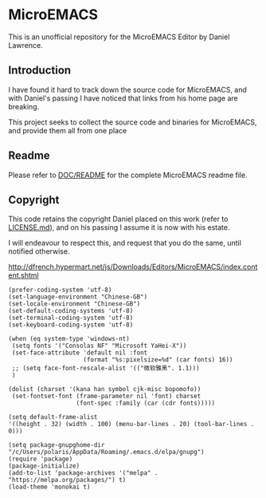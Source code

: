 # MicroEMACS
This is an unofficial repository for the MicroEMACS Editor by Daniel Lawrence.

## Introduction
I have found it hard to track down the source code for MicroEMACS, 
and with Daniel's passing I have noticed that links from his home page are breaking.

This project seeks to collect the source code and binaries for MicroEMACS, and provide them all from one place

## Readme

Please refer to [DOC/README](doc/readme) for the complete MicroEMACS readme file.

## Copyright

This code retains the copyright Daniel placed on this work (refer to [LICENSE.md](LICENSE.md)), and on his passing I assume it is now with his estate.

I will endeavour to respect this, and request that you do the same, until notified otherwise.


http://dfrench.hypermart.net/js/Downloads/Editors/MicroEMACS/index.content.shtml


```
(prefer-coding-system 'utf-8)
(set-language-environment "Chinese-GB")
(set-locale-environment "Chinese-GB")
(set-default-coding-systems 'utf-8)
(set-terminal-coding-system 'utf-8)
(set-keyboard-coding-system 'utf-8)

(when (eq system-type 'windows-nt)
 (setq fonts '("Consolas NF" "Microsoft YaHei-X"))
 (set-face-attribute 'default nil :font
                     (format "%s:pixelsize=%d" (car fonts) 16))
 ;; (setq face-font-rescale-alist '(("微软雅黑". 1.1)))
 )

(dolist (charset '(kana han symbol cjk-misc bopomofo))
 (set-fontset-font (frame-parameter nil 'font) charset
                   (font-spec :family (car (cdr fonts)))))

(setq default-frame-alist
'((height . 32) (width . 100) (menu-bar-lines . 20) (tool-bar-lines . 0)))

(setq package-gnupghome-dir "/c/Users/polaris/AppData/Roaming/.emacs.d/elpa/gnupg")
(require 'package)
(package-initialize)
(add-to-list 'package-archives '("melpa" . "https://melpa.org/packages/") t)
(load-theme 'monokai t)
```
